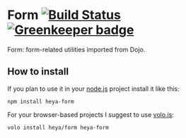# Form [![Build Status](https://travis-ci.org/heya/form.png?branch=master)](https://travis-ci.org/heya/form) [![Greenkeeper badge](https://badges.greenkeeper.io/heya/form.svg)](https://greenkeeper.io/)

Form: form-related utilities imported from Dojo.

## How to install

If you plan to use it in your [node.js](http://nodejs.org) project install it
like this:

```
npm install heya-form
```

For your browser-based projects I suggest to use [volo.js](http://volojs.org):

```
volo install heya/form heya-form
```

